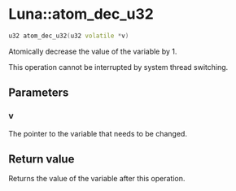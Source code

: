 # Luna::atom_dec_u32

```c++
u32 atom_dec_u32(u32 volatile *v)
```

Atomically decrease the value of the variable by 1. 

This operation cannot be interrupted by system thread switching. 

## Parameters
### v
The pointer to the variable that needs to be changed. 

## Return value
Returns the value of the variable after this operation. 

